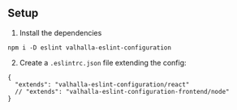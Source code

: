 ## Setup

1. Install the dependencies
```
npm i -D eslint valhalla-eslint-configuration
```

2. Create a `.eslintrc.json` file extending the config:
```
{
  "extends": "valhalla-eslint-configuration/react"
  // "extends": "valhalla-eslint-configuration-frontend/node"
}
```

